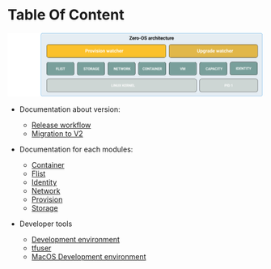 # Table Of Content

![Architecture](../assets/architecture-compact.png)

- Documentation about version:
  - [Release workflow](release/readme.md)
  - [Migration to V2](migration/readme.md)

- Documentation for each modules:
  - [Container](container/readme.md)
  - [Flist](flist/readme.md)
  - [Identity](identity/readme.md)
  - [Network](network/readme.md)
  - [Provision](provision/readme.md)
  - [Storage](storage/readme.md)
  
- Developer tools
  - [Development environment](../qemu)
  - [tfuser](tfuser/readme.md)
  - [MacOS Development environment](macdev/readme.md)
